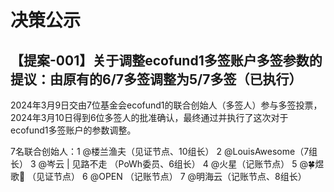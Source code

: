 # 决策公示

## 【提案-001】关于调整ecofund1多签账户多签参数的提议：由原有的6/7多签调整为5/7多签（已执行）

2024年3月9日交由7位基金会ecofund1的联合创始人（多签人）参与多签投票，2024年3月10日得到6位多签人的批准确认，最终通过并执行了这次对于ecofund1多签账户的参数调整。

7名联合创始人：1 @楼兰渔夫（见证节点、10组长） 2 @LouisAwesome（7组长） 3 @岑云 | 见路不走 （PoWh委员、6组长） 4 @火星（记账节点） 5 @🍀煜歌🐃 （见证节点） 6 @OPEN （记账节点） 7 @明海云（记账节点、8组长）
